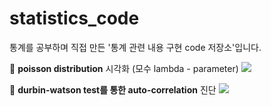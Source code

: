 # statistics_code
통계를 공부하며 직접 만든 '통계 관련 내용 구현 code 저장소'입니다.

🌟 <b>poisson distribution</b> 시각화 (모수 lambda - parameter)
<a href = "https://github.com/SehyunPark/statistics_code/blob/main/distribution/poisson_distribution.ipynb"> <img src="https://img.shields.io/badge/Click_Me-E7D45C?style=flat-square&logo=GitHub Sponsors&logoColor=white"/>
</a>

🌟 <b>durbin-watson test를 통한 auto-correlation</b> 진단
<a href = "https://github.com/SehyunPark/statistics-maths_code/blob/main/statistics_maths_concepts/autocorrelation.ipynb"> <img src="https://img.shields.io/badge/Click_Me-E7D45C?style=flat-square&logo=GitHub Sponsors&logoColor=white"/>
</a>

